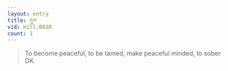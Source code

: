 ```yaml
---
layout: entry
title: དུལ་
vid: Hill:0830
count: 1
---
```

> To become peaceful, to be tamed, make peaceful minded, to sober DK\.


